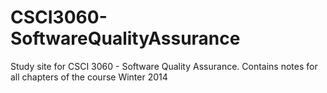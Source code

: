 CSCI3060-SoftwareQualityAssurance
=================================

Study site for CSCI 3060 - Software Quality Assurance. Contains notes for all chapters of the course Winter 2014

